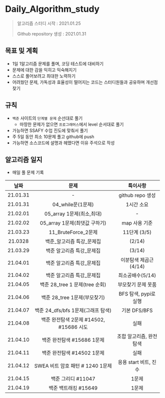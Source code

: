 # Daily_Algorithm_study

> 알고리즘 스터디 시작 : 2021.01.25
>
> Github repository 생성 : 2021.01.31



## 목표 및 계획

- 1일 1알고리즘 문제를 풀며, 코딩 테스트에 대비하기
- 문제에 대한 감을 익히고 익숙해지기
- 스스로 풀어보려고 최대한 노력하기
- 어려웠던 문제, 가독성과 효율성이 떨어지는 코드는 스터디원들과 공유하며 개선점 찾기



## 규칙

- `백준` 사이트의 `단계별 문제` 순선대로 풀기
  - 마땅한 문제가 없으면 `프로그래머스`에서 level 순서대로 풀기
- 가능하면 SSAFY 수업 진도에 맞춰서 풀기
- 주 5일 동안 최소 10문제 풀고 github에 push
- 가능하면 소스코드에 설명과 헤맸다면 이유 주석으로 작성



## 알고리즘 일지

- 매일 풀 문제 기록

|   날짜   |                  문제                   |        특이사항         |
| :------: | :-------------------------------------: | :---------------------: |
| 21.01.31 |                    -                    |    github repo 생성     |
| 21.01.31 |            04_while문(1문제)            |       1시간 소요        |
| 21.02.01 |        05_array 1문제(최소,최대)        |            -            |
| 21.02.02 |      05_array 1문제(최댓값 구하기)      |      map 사용 기준      |
| 21.03.23 |           11_BruteForce_2문제           |      11단계 (3/5)       |
| 21.0328  |       백준_알고리즘 특강\_문제집        |         (2/14)          |
| 21.03.29 |        백준 알고리즘 특강_문제집        |         (3/14)          |
| 21.04.01 |        백준 알고리즘 특강_문제집        |  이분탐색 제곱근(4/14)  |
| 21.04.02 |        백준 알고리즘 특강_문제집        |    최소공배수(5/14)     |
| 21.04.05 |     백준 28_tree 1 문제(tree 순회)      |   부모찾기 문제 못품    |
| 21.04.06 |      백준 28_tree 1문제(부모찾기)       |  BFS 탐색, pypi로 실행  |
| 21.04.07 |   백준 24_dfs/bfs 1문제(그래프 탐색)    |      기본 DFS/BFS       |
| 21.04.08 | 백준 완전탐색 2문제 #14502, #15686 시도 |          실패           |
| 21.04.10 |       백준 완전탐색 #15686 1문제        | 조합 알고리즘, 완전탐색 |
| 21.04.11 |       백준 완전탐색 #14502 1문제        |          실패           |
| 21.04.12 |    SWEA 비트 암호 패턴 # 1240 1문제     |  응용 start 비트, 진수  |
| 21.04.15 |           백준 그리디 #11047            |          1문제          |
| 21.04.19 |          백준 백트래킹 #15649           |          1문제          |



